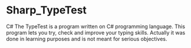 # Sharp_TypeTest
C#
The TypeTest is a program written on C# programming language. This program lets you try, check and improve your typing skills. 
Actually it was done in learning purposes and is not meant for serious objectives.
